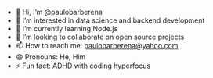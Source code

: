 - 👋 Hi, I’m @paulobarberena
- 👀 I’m interested in data science and backend development
- 🌱 I’m currently learning Node.js
- 💞️ I’m looking to collaborate on open source projects
- 📫 How to reach me: paulobarberena@yahoo.com
- 😄 Pronouns: He, Him
- ⚡ Fun fact: ADHD with coding hyperfocus

<!---
paulobarberena/paulobarberena is a ✨ special ✨ repository because its `README.md` (this file) appears on your GitHub profile.
You can click the Preview link to take a look at your changes.
--->
